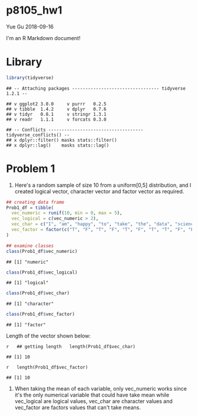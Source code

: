p8105\_hw1
================
Yue Gu
2018-09-16

I'm an R Markdown document!

Library
=======

``` r
library(tidyverse)
```

    ## -- Attaching packages --------------------------------- tidyverse 1.2.1 --

    ## v ggplot2 3.0.0     v purrr   0.2.5
    ## v tibble  1.4.2     v dplyr   0.7.6
    ## v tidyr   0.8.1     v stringr 1.3.1
    ## v readr   1.1.1     v forcats 0.3.0

    ## -- Conflicts ------------------------------------ tidyverse_conflicts() --
    ## x dplyr::filter() masks stats::filter()
    ## x dplyr::lag()    masks stats::lag()

Problem 1
=========

1.  Here's a random sample of size 10 from a uniform\[0,5\] distribution, and I created logical vector, character vector and factor vector as required.

``` r
## creating data frame
Prob1_df = tibble(
  vec_numeric = runif(10, min = 0, max = 5),
  vec_logical = c(vec_numeric > 2),
  vec_char = c("I", "am", "happy", "to", "take", "the", "data", "science", "course", "today"),
  vec_factor = factor(c("T", "F", "T", "F", "T", "F", "T", "T", "F", "F"))
)

## examine classes
class(Prob1_df$vec_numeric)
```

    ## [1] "numeric"

``` r
class(Prob1_df$vec_logical)
```

    ## [1] "logical"

``` r
class(Prob1_df$vec_char)
```

    ## [1] "character"

``` r
class(Prob1_df$vec_factor)
```

    ## [1] "factor"

Length of the vector shown below:

`r   ## getting length   length(Prob1_df$vec_char)`

`## [1] 10`

`r   length(Prob1_df$vec_factor)`

`## [1] 10`

1.  When taking the mean of each variable, only vec\_numeric works since it's the only numerical variable that could have take mean while vec\_logical are logical values, vec\_char are character values and vec\_factor are factors values that can't take means.
